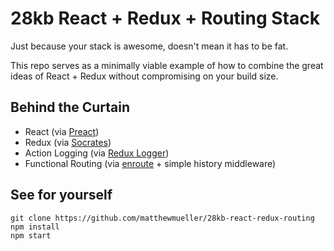 # 28kb React + Redux + Routing Stack

Just because your stack is awesome, doesn't mean it has to be fat.

This repo serves as a minimally viable example of how to combine the great ideas of React + Redux without compromising on your build size.

## Behind the Curtain

- React (via [Preact](https://github.com/developit/preact))
- Redux (via [Socrates](https://github.com/matthewmueller/socrates))
- Action Logging (via [Redux Logger](https://github.com/fcomb/redux-logger))
- Functional Routing (via [enroute](https://github.com/lapwinglabs/enroute) + simple history middleware)

## See for yourself

```
git clone https://github.com/matthewmueller/28kb-react-redux-routing
npm install
npm start
```
